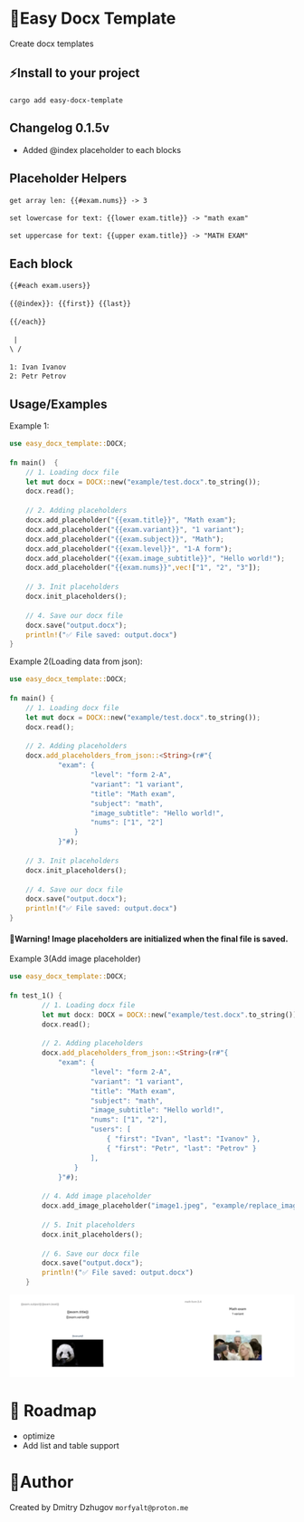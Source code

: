 
# 🚀Easy Docx Template

Create docx templates

## ⚡Install to your project
`cargo add easy-docx-template`

## Changelog 0.1.5v
* Added @index placeholder to each blocks
## Placeholder Helpers
`get array len: {{#exam.nums}} -> 3`

`set lowercase for text: {{lower exam.title}} -> "math exam"`

`set uppercase for text: {{upper exam.title}} -> "MATH EXAM"`

## Each block
```
{{#each exam.users}}

{{@index}}: {{first}} {{last}}

{{/each}}

 |
\ /

1: Ivan Ivanov
2: Petr Petrov
```
## Usage/Examples

Example 1:
```Rust
use easy_docx_template::DOCX;

fn main()  {
    // 1. Loading docx file
    let mut docx = DOCX::new("example/test.docx".to_string());
    docx.read();

    // 2. Adding placeholders
    docx.add_placeholder("{{exam.title}}", "Math exam");
    docx.add_placeholder("{{exam.variant}}", "1 variant");
    docx.add_placeholder("{{exam.subject}}", "Math");
    docx.add_placeholder("{{exam.level}}", "1-A form");
    docx.add_placeholder("{{exam.image_subtitle}}", "Hello world!");
    docx.add_placeholder("{{exam.nums}}",vec!["1", "2", "3"]);

    // 3. Init placeholders
    docx.init_placeholders();

    // 4. Save our docx file
    docx.save("output.docx");
    println!("✅ File saved: output.docx")
}
```

Example 2(Loading data from json):

```Rust
use easy_docx_template::DOCX;

fn main() {
    // 1. Loading docx file
    let mut docx = DOCX::new("example/test.docx".to_string());
    docx.read();

    // 2. Adding placeholders
    docx.add_placeholders_from_json::<String>(r#"{
            "exam": {
                    "level": "form 2-A",
                    "variant": "1 variant",
                    "title": "Math exam",
                    "subject": "math",
                    "image_subtitle": "Hello world!",
                    "nums": ["1", "2"]
                }
            }"#);

    // 3. Init placeholders
    docx.init_placeholders();

    // 4. Save our docx file
    docx.save("output.docx");
    println!("✅ File saved: output.docx")
}
```
#### 🚨Warning! Image placeholders are initialized when the final file is saved.

Example 3(Add image placeholder)

```Rust
use easy_docx_template::DOCX;

fn test_1() {
        // 1. Loading docx file
        let mut docx: DOCX = DOCX::new("example/test.docx".to_string());
        docx.read();

        // 2. Adding placeholders
        docx.add_placeholders_from_json::<String>(r#"{
            "exam": {
                    "level": "form 2-A",
                    "variant": "1 variant",
                    "title": "Math exam",
                    "subject": "math",
                    "image_subtitle": "Hello world!",
                    "nums": ["1", "2"],
                    "users": [
                        { "first": "Ivan", "last": "Ivanov" },
                        { "first": "Petr", "last": "Petrov" }
                    ],
                }
            }"#);

        // 4. Add image placeholder
        docx.add_image_placeholder("image1.jpeg", "example/replace_image1.png");

        // 5. Init placeholders
        docx.init_placeholders();

        // 6. Save our docx file
        docx.save("output.docx");
        println!("✅ File saved: output.docx")
    }
```

![example1](/imgs/example1.png)

# 🚧 Roadmap
- optimize
- Add list and table support

# 🔗Author
Created by Dmitry Dzhugov
`morfyalt@proton.me`
